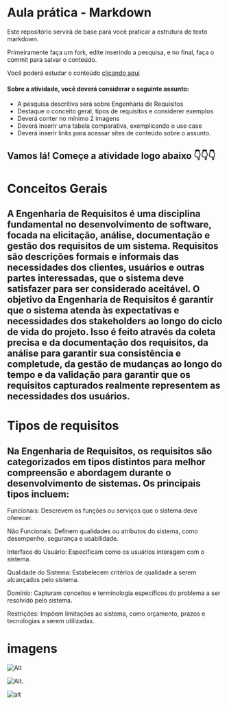 # Aula prática - Markdown

Este repositório servirá de base para você praticar a estrutura de texto markdown. 

Primeiramente faça um fork, edite inserindo a pesquisa, e no final, faça o commit para salvar o conteúdo.

Você poderá estudar o conteúdo [clicando aqui](https://docs.pipz.com/central-de-ajuda/learning-center/guia-basico-de-markdown#open)

#### Sobre a atividade, você deverá considerar o seguinte assunto:

- A pesquisa descritiva será sobre Engenharia de Requisitos
- Destaque o conceito geral, tipos de requisitos e considerer exemplos
- Deverá conter no mínimo 2 imagens
- Deverá inserir uma tabela comparativa, exemplicando o use case
- Deverá inserir links para acessar sites de conteúdo sobre o assunto.


## Vamos lá! Começe a atividade logo abaixo 👇👇👇




# Conceitos Gerais 


## A Engenharia de Requisitos é uma disciplina fundamental no desenvolvimento de software, focada na elicitação, análise, documentação e gestão dos requisitos de um sistema. Requisitos são descrições formais e informais das necessidades dos clientes, usuários e outras partes interessadas, que o sistema deve satisfazer para ser considerado aceitável. O objetivo da Engenharia de Requisitos é garantir que o sistema atenda às expectativas e necessidades dos stakeholders ao longo do ciclo de vida do projeto. Isso é feito através da coleta precisa e da documentação dos requisitos, da análise para garantir sua consistência e completude, da gestão de mudanças ao longo do tempo e da validação para garantir que os requisitos capturados realmente representem as necessidades dos usuários.


# Tipos de requisitos 

## Na Engenharia de Requisitos, os requisitos são categorizados em tipos distintos para melhor compreensão e abordagem durante o desenvolvimento de sistemas. Os principais tipos incluem:

Funcionais: Descrevem as funções ou serviços que o sistema deve oferecer.

Não Funcionais: Definem qualidades ou atributos do sistema, como desempenho, segurança e usabilidade.

Interface do Usuário: Especificam como os usuários interagem com o sistema.

Qualidade do Sistema: Estabelecem critérios de qualidade a serem alcançados pelo sistema.

Domínio: Capturam conceitos e terminologia específicos do problema a ser resolvido pelo sistema.

Restrições: Impõem limitações ao sistema, como orçamento, prazos e tecnologias a serem utilizadas.

# imagens

 ![Alt](https://conteudo.catolica.edu.br/conteudos/nbt_cursos/engenharia_requisitos/tema_03/img/index_clip_image003.png)

  ![Alt](https://blog-static.infra.grancursosonline.com.br/wp-content/uploads/2020/03/10121622/inni.png).


![alt](file:///C:/Users/Aluno/Pictures/Screenshots/Captura%20de%20tela%202024-03-26%20190446.png)





